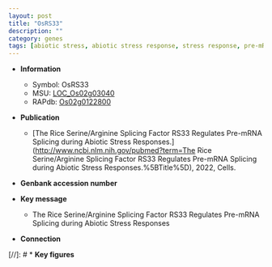 ```yaml
---
layout: post
title: "OsRS33"
description: ""
category: genes
tags: [abiotic stress, abiotic stress response, stress response, pre-mRNA splicing]
---
```


* **Information**  
    + Symbol: OsRS33  
    + MSU: [LOC_Os02g03040](http://rice.uga.edu/cgi-bin/ORF_infopage.cgi?orf=LOC_Os02g03040)  
    + RAPdb: [Os02g0122800](http://rapdb.dna.affrc.go.jp/viewer/gbrowse_details/irgsp1?name=Os02g0122800)  

* **Publication**  
    + [The Rice Serine/Arginine Splicing Factor RS33 Regulates Pre-mRNA Splicing during Abiotic Stress Responses.](http://www.ncbi.nlm.nih.gov/pubmed?term=The Rice Serine/Arginine Splicing Factor RS33 Regulates Pre-mRNA Splicing during Abiotic Stress Responses.%5BTitle%5D), 2022, Cells.

* **Genbank accession number**  

* **Key message**  
    + The Rice Serine/Arginine Splicing Factor RS33 Regulates Pre-mRNA Splicing during Abiotic Stress Responses

* **Connection**  

[//]: # * **Key figures**  


